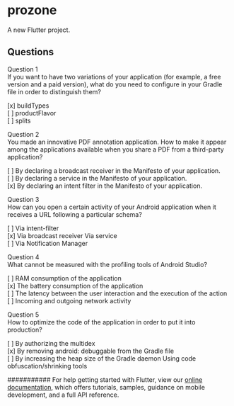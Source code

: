 # prozone

A new Flutter project.

## Questions

Question 1 <br>
If you want to have two variations of your application (for example, a free version and a paid version), what do you need to configure in your Gradle file in order to distinguish them?<br>

[x] buildTypes<br>
[ ] productFlavor<br>
[ ] splits <br>

Question 2<br>
You made an innovative PDF annotation application. How to make it appear among the applications available when you share a PDF from a third-party application?<br>

[ ] By declaring a broadcast receiver in the Manifesto of your application.<br>
[ ] By declaring a service in the Manifesto of your application.<br>
[x] By declaring an intent filter in the Manifesto of your application.<br>

Question 3<br>
How can you open a certain activity of your Android application when it receives a URL following a particular schema?<br>

[ ] Via intent-filter<br>
[x] Via broadcast receiver Via service<br>
[ ] Via Notification Manager<br>

Question 4<br>
What cannot be measured with the profiling tools of Android Studio?<br>

[ ] RAM consumption of the application<br>
[x] The battery consumption of the application<br>
[ ] The latency between the user interaction and the execution of the action<br>
[ ] Incoming and outgoing network activity<br>

Question 5<br>
How to optimize the code of the application in order to put it into production?<br>

[ ] By authorizing the multidex<br>
[x] By removing android: debuggable from the Gradle file<br>
[ ] By increasing the heap size of the Gradle daemon Using code obfuscation/shrinking tools<br>

###########
For help getting started with Flutter, view our
[online documentation](https://flutter.dev/docs), which offers tutorials,
samples, guidance on mobile development, and a full API reference.
